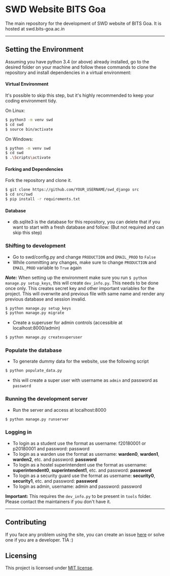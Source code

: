# SWD Website BITS Goa

The main repository for the development of SWD website of BITS Goa. It is hosted at swd.bits-goa.ac.in

---

## Setting the Environment

Assuming you have python 3.4 (or above) already installed, go to the desired folder on your machine and follow these commands to clone the repository and install dependencies in a virtual environment:

#### Virtual Environment

It's possible to skip this step, but it's highly recommended to keep your coding environment tidy.

On Linux:

```bash
$ python3 -m venv swd
$ cd swd
$ source bin/activate
```

On Windows:

```bash
$ python -m venv swd
$ cd swd
$ .\Scripts\activate
```

#### Forking and Dependencies

Fork the repository and clone it.

```bash
$ git clone https://github.com/YOUR_USERNAME/swd_django src
$ cd src/swd
$ pip install -r requirements.txt
```
#### Database

* db.sqlite3 is the database for this repository, you can delete that if you want to start with a fresh database and follow: (But not required and can skip this step)

### Shifting to development

* Go to swd/config.py and change ```PRODUCTION``` and ```EMAIL_PROD``` to ```False```
* While committing any changes, make sure to change ```PRODUCTION``` and ```EMAIL_PROD``` variable to ```True``` again

***Note:*** When setting up the environment make sure you run ```$ python manage.py setup_keys```, this will create ```dev_info.py```.
This needs to be done once only. This creates secret key and other important variables for the project. This will overwrite and previous file with same name and render 
any previous database and session invalid.

```bash
$ python manage.py setup_keys
$ python manage.py migrate
```

* Create a superuser for admin controls (accessible at localhost:8000/admin)

```bash
$ python manage.py createsuperuser
```

### Populate the database

* To generate dummy data for the website, use the following script

```bash
$ python populate_data.py
```

* this will create a super user with username as ```admin``` and password as ```password```

### Running the development server

* Run the server and access at localhost:8000

```bash
$ python manage.py runserver
```

### Logging in

* To login as a student use the format as username: f20180001 or p20180001 and password: password
* To login as a warden use the format as username: **warden0**, **warden1**, **warden2**, etc. and password: **password**
* To login as a hostel superintendent use the format as username: **superintendent0**, **superintendent1**, etc. and password: **password**
* To login as a security guard use the format as username: **security0**, **security1**, etc. and password: **password**
* To login as admin, username: admin and password: password

**Important:** This requires the `dev_info.py` to be present in `tools` folder. Please contact the maintainers if you don't have it.

---

## Contributing

If you face any problem using the site, you can create an issue [here](https://github.com/swd-bits-goa/swd_django/issues) or solve one if you are a developer. TIA :)

## Licensing

This project is licensed under [MIT license](LICENSE).
